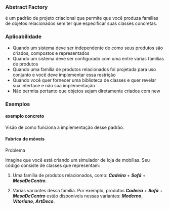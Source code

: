 ### Abstract Factory

é um padrão de projeto criacional que permite que você produza famílias de objetos relacionados sem ter que especificar suas classes concretas.

### Aplicabilidade

- Quando um sistema deve ser independente de como seus produtos são criados, compostos e representados
- Quando um sistema deve ser configurado com uma entre várias famílias de produtos
- Quando uma família de produtos relacionados foi projetada para uso conjunto e você deve implementar essa restrição
- Quando você quer fornecer uma biblioteca de classes e quer revelar sua interface e não sua implementação
 - Não permita portanto que objetos sejam diretamente criados com new

### Exemplos
#### exemplo concreto
Visão de como funciona a implementação desse padrão.


#### Fabrica de móveis
Problema


Imagine que você está criando um simulador de loja de mobílias. Seu código consiste de classes que representam:

1. Uma família de produtos relacionados, como: **_Cadeira_** + **_Sofá_** + **_MesaDeCentro_**.

2. Várias variantes dessa família. Por exemplo, produtos **_Cadeira_** + **_Sofá_** + **_MesaDeCentro_** estão disponíveis nessas variantes: **_Moderno_**, **_Vitoriano_**, **_ArtDeco_**.
